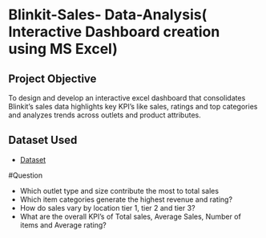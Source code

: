 # Blinkit-Sales- Data-Analysis( Interactive Dashboard creation using MS Excel)
## Project Objective
To design and develop an interactive excel dashboard that consolidates Blinkit’s sales data highlights key KPI’s like sales, ratings and top categories and analyzes trends across outlets and product attributes.
## Dataset Used
-	<a href= https://github.com/Wackywave94/Data-Analysis-Dashboard-/blob/main/BlinkIT%20Excel%20Project.xlsx>Dataset</a>

#Question
-	Which outlet type and size contribute the most to total sales
-	Which item categories generate the highest revenue and rating?
-	How do sales vary by location tier 1, tier 2 and tier 3?
-	What are the overall KPI’s of Total sales, Average Sales, Number of items and Average rating?
